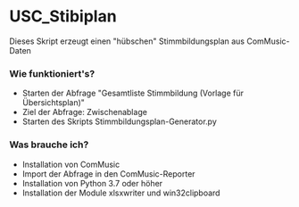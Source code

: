 # USC_Stibiplan

Dieses Skript erzeugt einen "hübschen" Stimmbildungsplan aus ComMusic-Daten

### Wie funktioniert's? ###

* Starten der Abfrage "Gesamtliste Stimmbildung (Vorlage für Übersichtsplan)"
* Ziel der Abfrage: Zwischenablage
* Starten des Skripts Stimmbildungsplan-Generator.py

### Was brauche ich? ###

* Installation von ComMusic
* Import der Abfrage in den ComMusic-Reporter
* Installation von Python 3.7 oder höher
* Installation der Module xlsxwriter und win32clipboard
